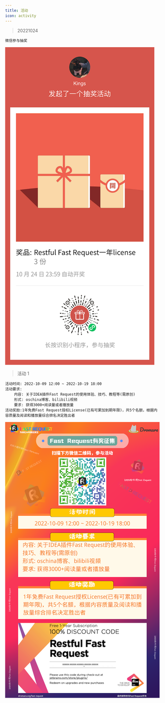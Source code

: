 ```yaml
---
title: 活动
icon: activity
---
```


> 20221024
```
微信参与抽奖
```
![](../.vuepress/public/img/activity/20221024.png)

> 活动 1

```
活动时间: 2022-10-09 12:00 ~ 2022-10-19 18:00
活动要求:
    内容: 关于IDEA插件Fast Request的使用体验、技巧、教程等(需原创)
    形式: oschina博客、bilibili视频
    要求: 获得3000+阅读量或者播放量
活动奖励:1年免费Fast Request授权License(已有可累加到期年限)，共5个名额，根据内容质量及阅读和播放量综合排名决定胜出者
```

![](../.vuepress/public/img/activity/activity1.png)

